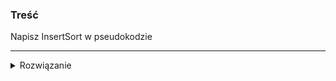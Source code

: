 ### Treść
Napisz InsertSort w pseudokodzie

------
<details><summary>Rozwiązanie</summary>
<p>
    
![](https://i.imgur.com/GQwI6Sg.png)

